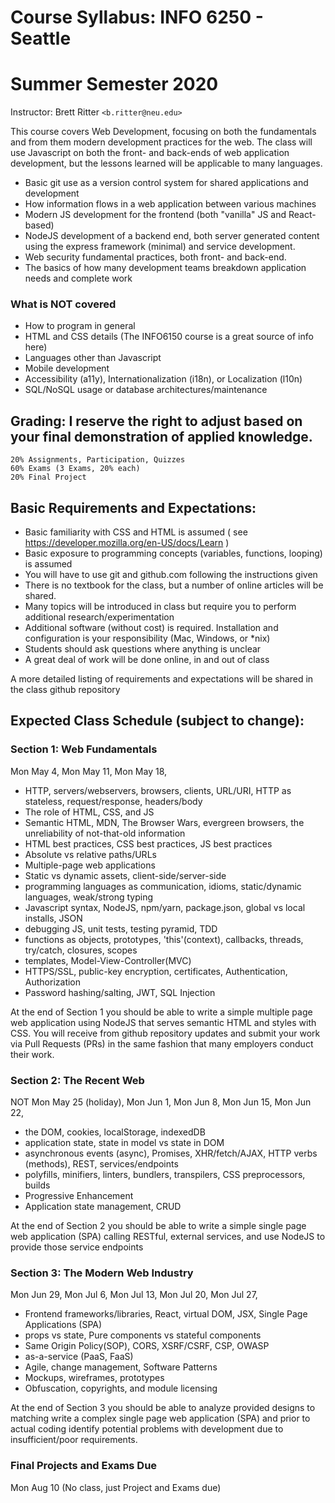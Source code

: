 ﻿# Course Syllabus: INFO 6250 - Seattle
# Summer Semester 2020
Instructor: Brett Ritter `<b.ritter@neu.edu>`

This course covers Web Development, focusing on both the fundamentals and from them modern development practices for the web.  The class will use Javascript on both the front- and back-ends of web application development, but the lessons learned will be applicable to many languages.  
 - Basic git use as a version control system for shared applications and development
 - How information flows in a web application between various machines
 - Modern JS development for the frontend (both "vanilla" JS and React-based)
 - NodeJS development of a backend end, both server generated content using the express framework (minimal) and service development.
 - Web security fundamental practices, both front- and back-end.
 - The basics of how many development teams breakdown application needs and complete work

### What is NOT covered
 - How to program in general
 - HTML and CSS details (The INFO6150 course is a great source of info here)
 - Languages other than Javascript
 - Mobile development
 - Accessibility (a11y), Internationalization (i18n), or Localization (l10n)
 - SQL/NoSQL usage or database architectures/maintenance
 
## Grading: I reserve the right to adjust based on your final demonstration of applied knowledge.  
```
20% Assignments, Participation, Quizzes
60% Exams (3 Exams, 20% each) 
20% Final Project
```

## Basic Requirements and Expectations:
- Basic familiarity with CSS and HTML is assumed ( see https://developer.mozilla.org/en-US/docs/Learn )  
- Basic exposure to programming concepts (variables, functions, looping) is assumed
- You will have to use git and github.com following the instructions given
- There is no textbook for the class, but a number of online articles will be shared.
- Many topics will be introduced in class but require you to perform additional research/experimentation
- Additional software (without cost) is required.  Installation and configuration is your responsibility (Mac, Windows, or \*nix)
- Students should ask questions where anything is unclear
- A great deal of work will be done online, in and out of class

A more detailed listing of requirements and expectations will be shared in the class github repository 

## Expected Class Schedule (subject to change):

### Section 1: Web Fundamentals
Mon May 4,
Mon May 11,
Mon May 18,

 - HTTP, servers/webservers, browsers, clients, URL/URI, HTTP as stateless, request/response, headers/body
 - The role of HTML, CSS, and JS
 - Semantic HTML, MDN, The Browser Wars, evergreen browsers, the unreliability of not-that-old information
 - HTML best practices, CSS best practices, JS best practices
 - Absolute vs relative paths/URLs
 - Multiple-page web applications
 - Static vs dynamic assets, client-side/server-side
 - programming languages as communication, idioms, static/dynamic languages, weak/strong typing
 - Javascript syntax, NodeJS, npm/yarn, package.json, global vs local installs, JSON
 - debugging JS, unit tests, testing pyramid, TDD
 - functions as objects, prototypes, 'this'(context), callbacks, threads, try/catch, closures, scopes
 - templates, Model-View-Controller(MVC)
 - HTTPS/SSL, public-key encryption, certificates, Authentication, Authorization
 - Password hashing/salting, JWT, SQL Injection

At the end of Section 1 you should be able to write a simple multiple page web application using NodeJS that serves semantic HTML and styles with CSS.  You will receive from github repository updates and submit your work via Pull Requests (PRs) in the same fashion that many employers conduct their work.

### Section 2: The Recent Web
NOT Mon May 25 (holiday),
Mon Jun 1,
Mon Jun 8,
Mon Jun 15,
Mon Jun 22,

 - the DOM, cookies, localStorage, indexedDB
 - application state, state in model vs state in DOM
 - asynchronous events (async), Promises, XHR/fetch/AJAX, HTTP verbs (methods), REST, services/endpoints
 - polyfills, minifiers, linters, bundlers, transpilers, CSS preprocessors, builds
 - Progressive Enhancement
 - Application state management, CRUD

At the end of Section 2 you should be able to write a simple single page web application (SPA) calling RESTful, external services, and use NodeJS to provide those service endpoints

### Section 3: The Modern Web Industry
Mon Jun 29,
Mon Jul 6,
Mon Jul 13,
Mon Jul 20,
Mon Jul 27,

 - Frontend frameworks/libraries, React, virtual DOM, JSX, Single Page Applications (SPA)
 - props vs state, Pure components vs stateful components
 - Same Origin Policy(SOP), CORS, XSRF/CSRF, CSP, OWASP
 - as-a-service (PaaS, FaaS)
 - Agile, change management, Software Patterns
 - Mockups, wireframes, prototypes
 - Obfuscation, copyrights, and module licensing

At the end of Section 3 you should be able to analyze provided designs to matching write a complex single page web application (SPA) and prior to actual coding identify potential problems with development due to insufficient/poor requirements.

### Final Projects and Exams Due 
Mon Aug 10 (No class, just Project and Exams due)

